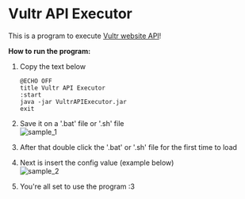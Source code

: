 # **Vultr API Executor**

This is a program to execute [Vultr website API](https://www.vultr.com/api/)!

**How to run the program:**

1. Copy the text below
    ```shell script
    @ECHO OFF
    title Vultr API Executor
    :start
    java -jar VultrAPIExecutor.jar
    exit
    ```
   
2. Save it on a '.bat' file or '.sh' file<br/>
![sample_1](https://gitlab.com/luckydevteam/vultrapiexecutor/-/raw/master/images/file.png)

3. After that double click the '.bat' or '.sh' file for the first time to load

4. Next is insert the config value (example below)<br/>
![sample_2](https://gitlab.com/luckydevteam/vultrapiexecutor/-/raw/master/images/sample%20config.png)

5. You're all set to use the program :3